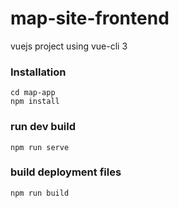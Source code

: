 # map-site-frontend

vuejs project using vue-cli 3


### Installation
```
cd map-app
npm install
```

### run dev build
```
npm run serve
```

### build deployment files
```
npm run build
```
